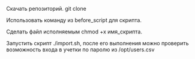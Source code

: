 Скачать репозиторий. git clone 

Использовать команду из before_script для скрипта.

Сделать файл исполняемым chmod +x имя_скрипта.

Запустить скрипт ./import.sh, после его выполнения можно проверить возможность входа в учетки по паролю из /opt/users.csv
